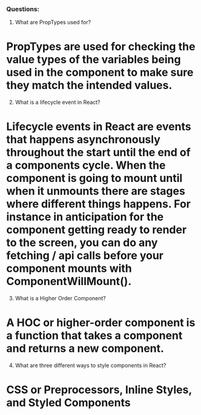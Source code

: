 ### Questions:
1. What are PropTypes used for?
# PropTypes are used for checking the value types of the variables being used in the component to make sure they match the intended values.
2. What is a lifecycle event in React?
# Lifecycle events in React are events that happens asynchronously throughout the start until the end of a components cycle.  When the component is going to mount until when it unmounts there are stages where different things happens.  For instance in anticipation for the component getting ready to render to the screen, you can do any fetching / api calls before your component mounts with ComponentWillMount().
3. What is a Higher Order Component?
# A HOC or higher-order component is a function that takes a component and returns a new component.
4. What are three different ways to style components in React? 
# CSS or Preprocessors, Inline Styles, and Styled Components